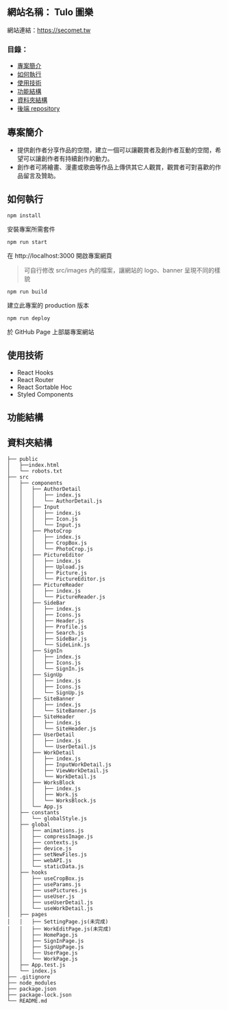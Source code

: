 ## 網站名稱： Tulo 圖樂
網站連結：https://secomet.tw

### 目錄：
  * [專案簡介](#專案簡介)
  * [如何執行](#如何執行)
  * [使用技術](#使用技術)
  * [功能結構](#功能結構)
  * [資料夾結構](#資料夾結構)
  * [後端 repository](https://github.com/FelixHuang214/final-project-server)
  

## 專案簡介
 * 提供創作者分享作品的空間，建立一個可以讓觀賞者及創作者互動的空間，希望可以讓創作者有持續創作的動力。
 * 創作者可將繪畫、漫畫或歌曲等作品上傳供其它人觀賞，觀賞者可對喜歡的作品留言及贊助。
## 如何執行
`npm install`

安裝專案所需套件

`npm run start`

在 http://localhost:3000 開啟專案網頁

> 可自行修改 src/images 內的檔案，讓網站的 logo、banner 呈現不同的樣貌

`npm run build`

建立此專案的 production 版本

`npm run deploy`

於 GitHub Page 上部屬專案網站

## 使用技術
 * React Hooks
 * React Router
 * React Sortable Hoc
 * Styled Components
## 功能結構
## 資料夾結構
```
├── public
│   ├──index.html
│   └── robots.txt
├── src
│   ├── components
│   │   ├── AuthorDetail
│   │   │   ├── index.js
│   │   │   └── AuthorDetail.js
│   │   ├── Input
│   │   │   ├── index.js
│   │   │   ├── Icon.js
│   │   │   └── Input.js
│   │   ├── PhotoCrop
│   │   │   ├── index.js
│   │   │   ├── CropBox.js
│   │   │   └── PhotoCrop.js
│   │   ├── PictureEditor
│   │   │   ├── index.js
│   │   │   ├── Upload.js
│   │   │   ├── Picture.js
│   │   │   └── PictureEditor.js
│   │   ├── PictureReader
│   │   │   ├── index.js
│   │   │   └── PictureReader.js
│   │   ├── SideBar
│   │   │   ├── index.js
│   │   │   ├── Icons.js
│   │   │   ├── Header.js
│   │   │   ├── Profile.js
│   │   │   ├── Search.js
│   │   │   ├── SideBar.js
│   │   │   └── SideLink.js
│   │   ├── SignIn
│   │   │   ├── index.js
│   │   │   ├── Icons.js
│   │   │   └── SignIn.js
│   │   ├── SignUp
│   │   │   ├── index.js
│   │   │   ├── Icons.js
│   │   │   └── SignUp.js
│   │   ├── SiteBanner
│   │   │   ├── index.js
│   │   │   └── SiteBanner.js
│   │   ├── SiteHeader
│   │   │   ├── index.js
│   │   │   └── SiteHeader.js
│   │   ├── UserDetail
│   │   │   ├── index.js
│   │   │   └── UserDetail.js
│   │   ├── WorkDetail
│   │   │   ├── index.js
│   │   │   ├── InputWorkDetail.js
│   │   │   ├── ViewWorkDetail.js
│   │   │   └── WorkDetail.js
│   │   ├── WorksBlock
│   │   │   ├── index.js
│   │   │   ├── Work.js
│   │   │   └── WorksBlock.js
│   │   └── App.js
│   ├── constants
│   │   └── globalStyle.js
│   ├── global
│   │   ├── animations.js
│   │   ├── compressImage.js
│   │   ├── contexts.js
│   │   ├── device.js
│   │   ├── setNewFiles.js
│   │   ├── webAPI.js
│   │   └── staticData.js
│   ├── hooks
│   │   ├── useCropBox.js
│   │   ├── useParams.js
│   │   ├── usePictures.js
│   │   ├── useUser.js
│   │   ├── useUserDetail.js
│   │   └── useWorkDetail.js
│   ├── pages
│   │   ├── SettingPage.js(未完成)
│   │   ├── WorkEditPage.js(未完成)
│   │   ├── HomePage.js
│   │   ├── SignInPage.js
│   │   ├── SignUpPage.js
│   │   ├── UserPage.js
│   │   └── WorkPage.js
│   ├── App.test.js
│   └── index.js
├── .gitignore
├── node_modules
├── package.json
├── package-lock.json
└── README.md


```
